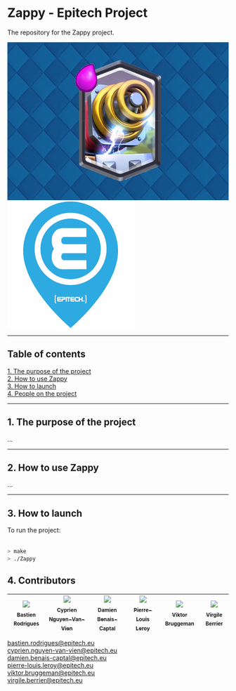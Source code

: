 # Zappy - Epitech Project

The repository for the Zappy project.

<img src="doc/Zappy_picture.jpg" alt="picture zappy" width="540" height="360">
<img src="doc/Epitech_logo.png" alt="logo Epitech">

---


## Table of contents

[1. The purpose of the project](#titre1)<br />
[2. How to use Zappy](#titre2)<br />
[3. How to launch](#titre3)<br />
[4. People on the project](#titre4)<br />


---


## <a id="titre1"></a>1. The purpose of the project


...


---


## <a id="titre2"></a>2. How to use Zappy


...


---


## <a id="titre3"></a>3. How to launch


To run the project:

```sh

> make
> ./Zappy

```


## <a id="titre4"></a>4. Contributors

| [<img src="https://github.com/Bastien91390.png?size=85" width=85><br><sub>Bastien Rodrigues</sub>](https://github.com/Bastien91390) | [<img src="https://github.com/Cyprien-nguyen-van-vien.png?size=85" width=85><br><sub>Cyprien Nguyen-Van-Vien</sub>](https://github.com/Cyprien-nguyen-van-vien) | [<img src="https://github.com/damienBC.png?size=85" width=85><br><sub>Damien Benais-Captal</sub>](https://github.com/damienBC) | [<img src="https://github.com/Pierrelouisleroy.png?size=85" width=85><br><sub>Pierre-Louis Leroy</sub>](https://github.com/Pierrelouisleroy) | [<img src="https://github.com/Hinivir.png?size=85" width=85><br><sub>Viktor Bruggeman</sub>](https://github.com/Hinivir) | [<img src="https://github.com/Lipatant.png?size=85" width=85><br><sub>Virgile Berrier</sub>](https://github.com/Lipatant)
| :--: | :--: | :--: | :--: | :--: | :--: |

bastien.rodrigues@epitech.eu  
cyprien.nguyen-van-vien@epitech.eu  
damien.benais-captal@epitech.eu  
pierre-louis.leroy@epitech.eu  
viktor.bruggeman@epitech.eu  
virgile.berrier@epitech.eu  
